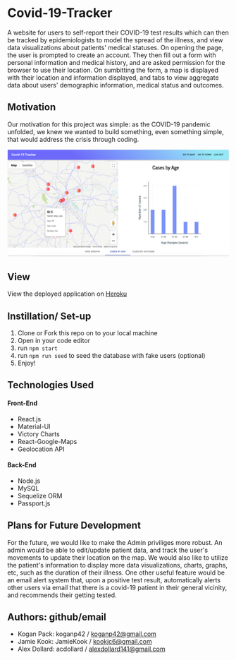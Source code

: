 # Covid-19-Tracker
A website for users to self-report their COVID-19 test results which can then be tracked by epidemiologists to model the spread of the illness, and view data visualizations about patients' medical statuses. On opening the page, the user is prompted to create an account. They then fill out a form with personal information and medical history, and are asked permission for the browser to use their location. On sumbitting the form, a map is displayed with their location and information displayed, and tabs to view aggregate data about users' demographic information, medical status and outcomes. 

## Motivation
Our motivation for this project was simple: as the COVID-19 pandemic unfolded, we knew we wanted to build something, even something simple, that would address the crisis through coding. 

![](images/screenshot2.png)

## View
View the deployed application on [Heroku](hhttps://covid19trackerapp.herokuapp.com/)

## Instillation/ Set-up
1. Clone or Fork this repo on to your local machine
2. Open in your code editor
3. run `npm start`
4. run `npm run seed` to seed the database with fake users (optional)
5. Enjoy!

## Technologies Used
#### Front-End
* React.js
* Material-UI
* Victory Charts
* React-Google-Maps
* Geolocation API

#### Back-End
* Node.js
* MySQL
* Sequelize ORM
* Passport.js

## Plans for Future Development
For the future, we would like to make the Admin priviliges more robust. An admin would be able to edit/update patient data, and track the user's movements to update their location on the map. We would also like to utilize the patient's information to display more data visualizations, charts, graphs, etc, such as the duration of their illness. One other useful feature would be an email alert system that, upon a positive test result, automatically alerts other users via email that there is a covid-19 patient in their general vicinity, and recommends their getting tested.   


## Authors: github/email
* Kogan Pack: koganp42 / koganp42@gmail.com
* Jamie Kook: JamieKook / kookjc6@gmail.com
* Alex Dollard: acdollard / alexdollard141@gmail.com
